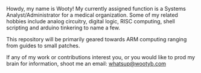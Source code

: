 Howdy, my name is Wooty! My currently assigned function is a Systems Analyst/Administrator for a medical organization.
Some of my related hobbies include analog circuitry, digital logic, RISC computing, shell scripting and arduino tinkering to name a few.

This repository will be primarily geared towards ARM computing ranging from guides to small patches.

If any of my work or contributions interest you, or you would like to prod my brain for information, shoot me an email:
whatsup@wootyb.com

<!---
Wooty-B/Wooty-B is a ✨ special ✨ repository because its `README.md` (this file) appears on your GitHub profile.
You can click the Preview link to take a look at your changes.
--->
